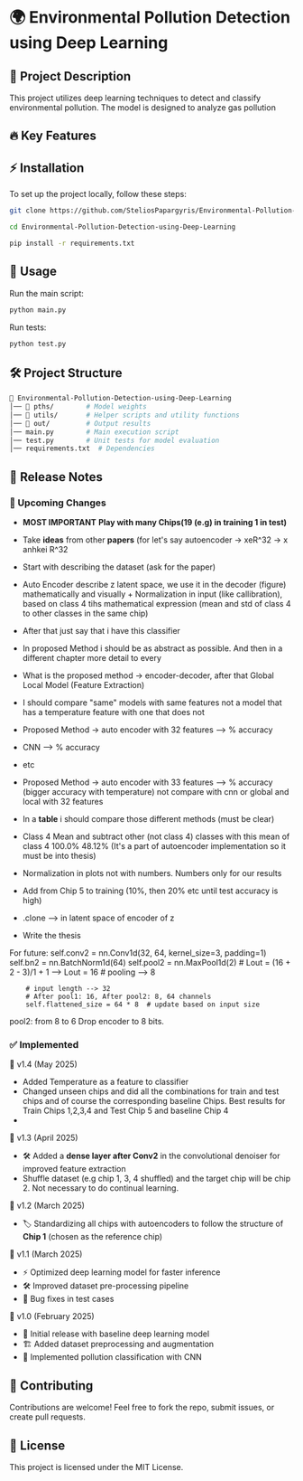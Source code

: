 # 🌍 Environmental Pollution Detection using Deep Learning
## 📌 Project Description
This project utilizes deep learning techniques to detect and classify environmental pollution. The model is designed to analyze gas pollution

## 🔥 Key Features


## ⚡ Installation
To set up the project locally, follow these steps:
```bash
git clone https://github.com/SteliosPapargyris/Environmental-Pollution-Detection-using-Deep-Learning.git
```
```bash
cd Environmental-Pollution-Detection-using-Deep-Learning
```
```bash
pip install -r requirements.txt
```

## 🚀 Usage

Run the main script:
```bash
python main.py
```
Run tests:

```bash
python test.py
```

## 🛠 Project Structure
```bash
📂 Environmental-Pollution-Detection-using-Deep-Learning
│── 📂 pths/        # Model weights
│── 📂 utils/       # Helper scripts and utility functions
│── 📂 out/         # Output results
│── main.py        # Main execution script
│── test.py        # Unit tests for model evaluation
│── requirements.txt  # Dependencies
```

## 📢 Release Notes

### 🚀 Upcoming Changes
- **MOST IMPORTANT** **Play with many Chips(19 (e.g) in training 1 in test)**
- Take **ideas** from other **papers** (for let's say autoencoder -> xeR^32 -> x anhkei R^32
- Start with describing the dataset (ask for the paper)
- Auto Encoder describe z latent space, we use it in the decoder (figure) mathematically and visually + Normalization in input (like callibration), based on class 4 tihs mathematical expression (mean and std of class 4 to other classes in the same chip)
- After that just say that i have this classifier
- In proposed Method i should be as abstract as possible. And then in a different chapter more detail to every
- What is the proposed method -> encoder-decoder, after that Global Local Model (Feature Extraction)
- I should compare "same" models with same features not a model that has a temperature feature with one that does not
- Proposed Method -> auto encoder with 32 features --> % accuracy
- CNN --> % accuracy
- etc
- Proposed Method -> auto encoder with 33 features --> % accuracy (bigger accuracy with temperature) not compare with cnn or global and local with 32 features
- In a **table** i should compare those different methods (must be clear)
- Class 4 Mean and subtract
other (not class 4) classes
with this mean of class 4
100.0% 48.12% (It's a part of autoencoder implementation so it must be into thesis)
- Normalization in plots not with numbers. Numbers only for our results


- Add from Chip 5 to training (10%, then 20% etc until test accuracy is high)
- .clone --> in latent space of encoder of z
- Write the thesis

For future:
        self.conv2 = nn.Conv1d(32, 64, kernel_size=3, padding=1)
        self.bn2 = nn.BatchNorm1d(64)
        self.pool2 = nn.MaxPool1d(2)
        # Lout = (16 + 2 - 3)/1 + 1 --> Lout = 16
        # pooling --> 8

        # input length --> 32
        # After pool1: 16, After pool2: 8, 64 channels
        self.flattened_size = 64 * 8  # update based on input size
pool2: from 8 to 6 
Drop encoder to 8 bits.

### ✅ Implemented

🔹 v1.4 (May 2025)
- Added Temperature as a feature to classifier
- Changed unseen chips and did all the combinations for train and test chips and of course the corresponding baseline Chips. Best results for Train Chips 1,2,3,4 and Test Chip 5 and baseline Chip 4
- 
🔹 v1.3 (April 2025)
- 🛠 Added a **dense layer after Conv2** in the convolutional denoiser for improved feature extraction
- Shuffle dataset (e.g chip 1, 3, 4 shuffled) and the target chip will be chip 2. Not necessary to do continual learning.

🔹 v1.2 (March 2025)
- 🏷️ Standardizing all chips with autoencoders to follow the structure of **Chip 1** (chosen as the reference chip)

🔹 v1.1 (March 2025)
- ⚡ Optimized deep learning model for faster inference
- 🛠 Improved dataset pre-processing pipeline
- 🐞 Bug fixes in test cases

🔹 v1.0 (February 2025)
- 🚀 Initial release with baseline deep learning model
- 🏗️ Added dataset preprocessing and augmentation
- 🧠 Implemented pollution classification with CNN

## 🤝 Contributing
Contributions are welcome! Feel free to fork the repo, submit issues, or create pull requests.

## 📜 License
This project is licensed under the MIT License.

